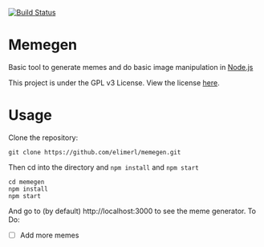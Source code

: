 [![Build Status](https://travis-ci.org/elimerl/memegen.svg?branch=master)](https://travis-ci.org/elimerl/memegen)
# Memegen
Basic tool to generate memes and do basic image manipulation in [Node.js](https://nodejs.org)

This project is under the GPL v3 License. View the license [here](https://www.gnu.org/licenses/gpl-3.0.txt).

# Usage
Clone the repository:
```
git clone https://github.com/elimerl/memegen.git
```
Then cd into the directory and `npm install` and `npm start`
```
cd memegen
npm install
npm start
```
And go to (by default) http://localhost:3000 to see the meme generator.
To Do:
- [ ] Add more memes
